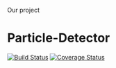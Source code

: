 Our project
# Particle-Detector

[![Build Status](https://travis-ci.com/richard-sti/particle-detector.svg?branch=master)](https://travis-ci.com/richard-sti/particle-detector)
[![Coverage Status](https://coveralls.io/repos/github/richard-sti/particle-detector/badge.svg)](https://coveralls.io/github/richard-sti/particle-detector)
